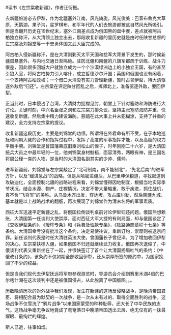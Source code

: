 \#读书《左宗棠收新疆》，作者汪衍振。

去新疆旅游必去伊犁，作为北疆塞外江南，风光旖旎，风光俊美：巴音布鲁克大草原，天鹅湖，果子沟，星罗棋布，和平年代的人们去旅游都被这自然风光所吸引。但是当翻开历史在19世纪末，塞外江南差点成为俄国熊的盘中餐，差点就被阿古柏独立称汗，从大清领土独立出去，那段收复新疆的里历史就是由时任陕甘总督的左宗棠及刘锦堂等一干忠勇体国文武大臣完成的。

阿古柏入侵新疆称汗，是在大清刚剿灭太平天国和捻军大背景下发生的，那时候新疆孤悬塞外，与内地交通日渐隔绝。驻防北疆和南疆的八旗军都疏于训练，战斗力很差，因此很多回城大户就独立成为一个个沙漠绿洲边上的小独立王国，有的甚至引狼入室，将阿古柏势力引入喀什，成立哲德沙尔汗国；英国和俄国也没有闲着，一个支持阿古柏政权；一个借口大清没有实力管理新疆，暂时占领伊犁，待大清驱逐外敌后“归还”。左宗棠在评定陕甘回乱之后，挥师北上，准备驱逐外敌，要回伊犁。

正当此时，日本侵占了台湾，大清财力捉襟见肘，朝堂上下针对塞防和海防进行大讨论。关键时刻，中兴名臣张之洞和左宗棠力排众议，坚持主张塞防海防并重，快速收复新疆，然后集中精力建设海防。慈禧在此大事上并未犯糊涂，支持了并重的建议，全力支持左宗棠的提议。

收复新疆这段历史，主要是刘锦堂的功绩。所谓将在外君命有所不受，在于本地巡抚和同朝大佬的合作和指挥过程中，发挥了高度的军事指挥才能，以及高超的权力平衡手腕。刘锦堂是曾国藩幕底旧臣刘松山的侄子，时年刚刚二十六岁，是大清国统兵大员之中最年轻的一位，他刘锦棠身材魁梧，面容清秀，两眼有神，是三国名将周公瑾一类的人物，是当时的大清国名副其实的少帅、儒帅。

进军新疆前，刘锦堂与左宗棠敲定了“北可制南，南不能制北”，“先北后南”的进军方针，以及“缓进急战”的战略。但是从哈密进疆后，从巴里坤保粮道，寻找密道到攻破迪化，全面控制北疆的战略进程来看，刘锦堂懂得因地制宜，根据当地实际季节状况，结合水源、物产、庄稼情况，决定不带大量辎重，敢于疾进，抓住战机，真不负“飞将军”的美称。从乌鲁木齐出发，穿达坂，攻占库尔勒，然后南疆九城，基本就是以上战略战术的翻版，再次展现了刘锦堂作为清末名将的军事素质。

西征大军迅速平定新疆之乱，将俄国拉倒谈判桌前讨论伊犁归还问题。俄国熊想赖账，大清国第一任谈判大使崇厚，面对西征大军大捷的有利局面，却与俄国谈定了《交收伊犁条约》、《瑷珲专条》和《兵费及恤款专条》，《陆路通商章程十七条》等条约。大清国幸亏没有批准这个条约，决定易使往议，重新订约，崇厚则被逮京问罪。新任谈判代表是时任大清驻英法大使，曾国藩长子曾纪泽。为了增加收回伊犁的决心，左宗棠扶榇入疆，如果俄国不归还就继续武力收复。俄国再次退缩了，中俄谈判代表又重新坐在了一起，并很快签订了首个让大清国扬眉吐气的条约：《中俄改订条约》，该条约不仅如期全部收回伊犁，还从崇厚所签的原约中，为国家挽回了不少的权益。

但是当我们现代去伊犁抚远将军府参观游览时，导游员会介绍到赛里木湖4倍的巴尔喀什湖在这次谈判中还是被俄国侵占，从此脱离了中国版图。。。

历数晚清历次的对外战争我们发现，发生在新疆的这场反侵略战争，是晚清帝国君臣、将相配合最为默契的一次战争，是一次从未有过的、取得全面胜利的战争。这场战争不仅雪洗了“鸦片战争”以来国家蒙受的种种耻辱，还大长了中华民族的志气。这场战争毫无争议地竟成了奄奄落日中晚清帝国透出云层、绝无仅有的一抹最耀眼、最绚烂的辉煌。

斯人已逝，往事如烟。